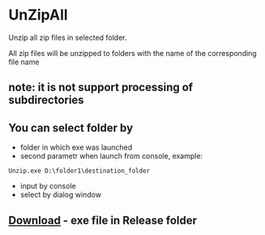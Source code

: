 # UnZipAll
Unzip all zip files in selected folder.

All zip files will be unzipped to folders with the name of the corresponding file name

## note: it is not support processing of subdirectories

## You can select folder by
* folder in which exe was launched
* second parametr when launch from console, example: 
```
Unzip.exe D:\folder1\destination_folder 
```
* input by console
* select by dialog window

## [Download](https://github.com/Vasya-M/UnZipAll/archive/master.zip) - exe file in Release folder
